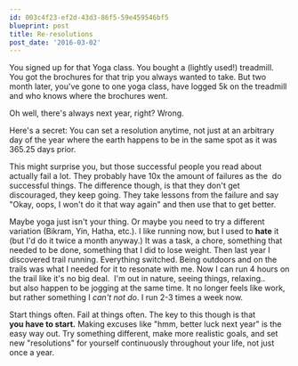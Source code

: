 ```yaml
---
id: 003c4f23-ef2d-43d3-86f5-59e459546bf5
blueprint: post
title: Re-resolutions
post_date: '2016-03-02'
---
```

<!-- wp:paragraph -->
<p>You signed up for that Yoga class. You bought a (lightly used!) treadmill. You got the brochures for that trip you always wanted to take. But two month later, you've gone&nbsp;to one yoga class, have logged 5k on the treadmill and who knows where the brochures went.</p>
<!-- /wp:paragraph -->

<!-- wp:paragraph -->
<p>Oh well, there's always next year, right?&nbsp;Wrong.</p>
<!-- /wp:paragraph -->

<!-- wp:paragraph -->
<p>Here's a secret: You can set a resolution anytime, not just at an arbitrary day of the year where the earth happens to be in the same spot as it was 365.25 days prior.</p>
<!-- /wp:paragraph -->

<!-- wp:paragraph -->
<p>This might surprise you, but those successful people you read about actually fail a lot. They probably have 10x the amount of failures as the &nbsp;do successful things. The difference though, is that they don't get discouraged, they keep going. They take lessons from the failure and say "Okay, oops, I won't do it that way again" and then use that to get better.</p>
<!-- /wp:paragraph -->

<!-- wp:paragraph -->
<p>Maybe yoga just isn't your thing. Or maybe you need to try a different variation (Bikram, Yin, Hatha, etc.).&nbsp;I like running now, but I used to <strong>hate</strong> it (but I'd do it twice a month anyway.) It was a task, a chore, something that needed to be done, something that I did to lose weight. Then last year I discovered trail running. Everything switched. Being outdoors and on the trails was what I needed for it to resonate with me. Now I can run 4 hours on the trail like it's no big deal. &nbsp;I'm out in nature, seeing things, relaxing.. but&nbsp;also happen to be jogging at the same time. It no longer feels like work, but rather something I <em>can't not do</em>. I run 2-3 times a week now.</p>
<!-- /wp:paragraph -->

<!-- wp:paragraph -->
<p>Start things often. Fail at things often. The key to this though is that <strong>you&nbsp;have to start.</strong> Making excuses like "hmm, better luck next year" is the easy way out. Try something different, make more realistic goals, and set new "resolutions" for yourself continuously throughout your life, not just once a&nbsp;year.</p>
<!-- /wp:paragraph -->